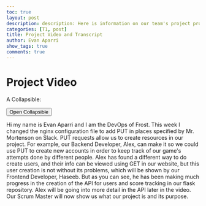 ```yaml
---
toc: true
layout: post
description: description: Here is information on our team's project progress and what each member has been doing
categories: [T1, post]
title: Project Video and Transcript
author: Evan Aparri
show_tags: true
comments: true
---
```


# Project Video


<div>
    <p>A Collapsible:</p>
    <button type="button">Open Collapsible</button>
    <div>
        <p>
        Hi my name is Evan Aparri and I am the DevOps of Frost. This week I changed the nginx configuration file to add PUT in places specified by Mr. Mortenson on Slack. PUT requests allow us to create resources in our project. For example, our Backend Developer, Alex, can make it so we could use PUT to create new accounts in order to keep track of our game's attempts done by different people. Alex has found a different way to do create users, and their info can be viewed using GET in our website, but this user creation is not without its problems, which will be shown by our Frontend Developer, Haseeb. But as you can see, he has been making much progress in the creation of the API for users and score tracking in our flask repository. Alex will be going into more detail in the API later in the video. Our Scrum Master will now show us what our project is and its purpose.
        </p>
    </div>
</div>